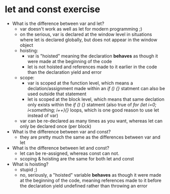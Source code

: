 # let and const exercise
- What is the difference between var and let?
    - var doesn't work as well as let for modern programming ;)
    - on the serious, var is declared at the window level in situations where let is declared globally, but does not appear in the window object
    - hoisting:
        - var is "hoisted" meaning the declaration **behaves** as though it were made at the beginning of the code
        - let is not hoisted and references made to it earlier in the code than the declaration yield and error
    - scope:
        - var is scoped at the function level, which means a declation/assignment made within an *if () {}* statment can also be used outside that statement
        - let is scoped at the block level, which means that same declation only exists within the *if () {}* statment (also true of *for (let i=0; i&lt;something; i++){}* loops, which is one good reason to use let instead of var)
    - var can be re-declared as many times as you want, whereas let can only be declared once (per block)
- What is the difference between var and const?
    - they are pretty much the same as the differences between var and let
- What is the difference between let and const?
    - let can be re-assigned, whereas const can not.
    - scoping & hoisting are the same for both let and const
- What is hoisting?
    - stupid ;)
    - no, seriously, a "hoisted" variable **behaves** as though it were made at the beginning of the code, meaning references made to it before the declaration yield undefined rather than throwing an error